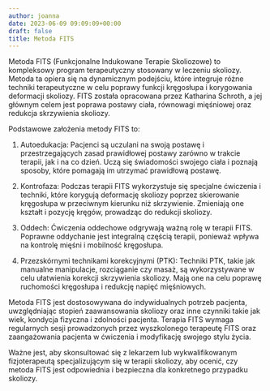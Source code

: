 ```yaml
---
author: joanna
date: 2023-06-09 09:09:09+00:00
draft: false
title: Metoda FITS
---
```


Metoda FITS (Funkcjonalne Indukowane Terapie Skoliozowe) to kompleksowy program terapeutyczny stosowany w leczeniu skoliozy. Metoda ta opiera się na dynamicznym podejściu, które integruje różne techniki terapeutyczne w celu poprawy funkcji kręgosłupa i korygowania deformacji skoliozy. FITS została opracowana przez Katharina Schroth, a jej głównym celem jest poprawa postawy ciała, równowagi mięśniowej oraz redukcja skrzywienia skoliozy.

Podstawowe założenia metody FITS to:

1. Autoedukacja: Pacjenci są uczulani na swoją postawę i przestrzegających zasad prawidłowej postawy zarówno w trakcie terapii, jak i na co dzień. Uczą się świadomości swojego ciała i poznają sposoby, które pomagają im utrzymać prawidłową postawę.

2. Kontrofaza: Podczas terapii FITS wykorzystuje się specjalne ćwiczenia i techniki, które korygują deformację skoliozy poprzez skierowanie kręgosłupa w przeciwnym kierunku niż skrzywienie. Zmieniają one kształt i pozycję kręgów, prowadząc do redukcji skoliozy.

3. Oddech: Ćwiczenia oddechowe odgrywają ważną rolę w terapii FITS. Poprawne oddychanie jest integralną częścią terapii, ponieważ wpływa na kontrolę mięśni i mobilność kręgosłupa.

4. Przezskórnymi technikami korekcyjnymi (PTK): Techniki PTK, takie jak manualne manipulacje, rozciąganie czy masaż, są wykorzystywane w celu ułatwienia korekcji skrzywienia skoliozy. Mają one na celu poprawę ruchomości kręgosłupa i redukcję napięć mięśniowych.

Metoda FITS jest dostosowywana do indywidualnych potrzeb pacjenta, uwzględniając stopień zaawansowania skoliozy oraz inne czynniki takie jak wiek, kondycja fizyczna i zdolności pacjenta. Terapia FITS wymaga regularnych sesji prowadzonych przez wyszkolonego terapeutę FITS oraz zaangażowania pacjenta w ćwiczenia i modyfikację swojego stylu życia.

Ważne jest, aby skonsultować się z lekarzem lub wykwalifikowanym fizjoterapeutą specjalizującym się w terapii skoliozy, aby ocenić, czy metoda FITS jest odpowiednia i bezpieczna dla konkretnego przypadku skoliozy.